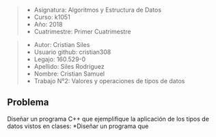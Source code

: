 > - Asignatura: Algoritmos y Estructura de Datos
> - Curso: k1051
> - Año: 2018
> - Cuatrimestre: Primer Cuatrimestre


> - Autor: Cristian Siles
> - Usuario github: cristian308  
> - Legajo: 160.529-0
> - Apellido: Siles Rodriguez
> - Nombre: Cristian Samuel
> - Trabajo N°2: Valores y operaciones de tipos de datos

## Problema
Diseñar un programa C++ que ejemplifique la aplicación de los tipos de datos
vistos en clases:
*Diseñar un programa que 
